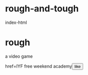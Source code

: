 # rough-and-tough
index-html
<!DOCTYPE-html≥
<html>
<head>
<title>rough and tough</title>
</head>
<body>
<h1>rough </h1>
<p>a video game</p>
</body>
</html>
<a>href=IYF free weekend academy<button>like</button>
